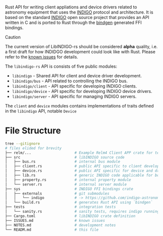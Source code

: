 Rust API for writing client appliations and device drivers related to astronomy equipment that uses the [INDIGO](https://www.indigo-astronomy.org/index.html) protocol and architecture. It is based on the standard [INDIGO](https://github.com/indigo-astronomy/indigo) open source project that provides an API written in C and is ported to Rust through the [bindgen](https://rust-lang.github.io/rust-bindgen) generated FFI bindings.

> [!CAUTION]
> The current version of LibINDIGO-rs should be considered **alpha** quality, i.e.
> a first draft for how INDIDGO development could look like with Rust. Please refer
> to the [known issues](ISSUES.md) for details.

The `libindigo-rs` API is consists of five public modules:

* `libindigo` - Shared API for client and device driver development.
* `libindigo/bus` - API related to controlling the INDIGO bus.
* `libindigo/client` - API specific for developing INDIGO clients.
* `libindigo/device` - API specific for developing INDIGO device drivers.
* `libindigo/server` - API specific for managing INDIGO servers.

The `client` and `device` modules contains implementations of traits defined in the `libindigo` API, notable `Device`

# File Structure
```bash
tree --gitignore
# files elided for brevity
├── relm/...                    # Example Relm4 Client APP crate for testing libINDIGO.
├── src                         # libINDIGO source code
│   ├── bus.rs                  # internal bus module
│   ├── client.rs               # public API specific to client development
│   ├── device.rs               # public API specific for device and driver development
│   ├── lib.rs                  # generic INDIGO code applicable for both devices and clients
│   ├── property.rs             # internal property module
│   └── server.rs               # internal server module
├── sys                         # INDIGO FFI bindings crate
│   ├── externals               # git submodules
│   │   └── indigo              # -> https://github.com/indigo-astronomy/indigo.git
│   └── build.rs                # generates Rust API using `bindgen`
├── tests                       # integration tests
│   └── sanity.rs               # sanity tests, requires indigo running at localhost
├── Cargo.toml                  # libINDIGO crate definition
├── ISSUES.md                   # known issues
├── NOTES.md                    # development notes
└── READM.md                    # this file
```